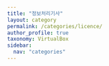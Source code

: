 ```yaml
---
title: "정보처리기사"
layout: category
permalink: /categories/licence/
author_profile: true
taxonomy: VirtualBox
sidebar:
  nav: "categories"
---
```


